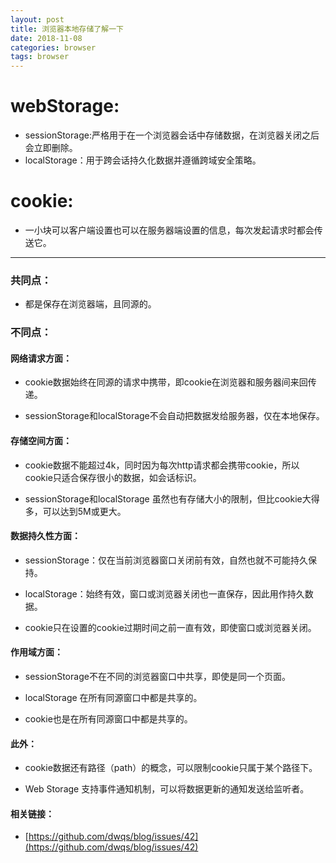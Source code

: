 ```yaml
---
layout: post
title: 浏览器本地存储了解一下
date: 2018-11-08
categories: browser
tags: browser
---
```


# webStorage:

- sessionStorage:严格用于在一个浏览器会话中存储数据，在浏览器关闭之后会立即删除。
- localStorage：用于跨会话持久化数据并遵循跨域安全策略。

# cookie:

- 一小块可以客户端设置也可以在服务器端设置的信息，每次发起请求时都会传送它。

---

### 共同点：

- 都是保存在浏览器端，且同源的。

### 不同点：

#### 网络请求方面：

- cookie数据始终在同源的请求中携带，即cookie在浏览器和服务器间来回传递。

- sessionStorage和localStorage不会自动把数据发给服务器，仅在本地保存。

#### 存储空间方面：

- cookie数据不能超过4k，同时因为每次http请求都会携带cookie，所以cookie只适合保存很小的数据，如会话标识。

- sessionStorage和localStorage 虽然也有存储大小的限制，但比cookie大得多，可以达到5M或更大。


#### 数据持久性方面：

- sessionStorage：仅在当前浏览器窗口关闭前有效，自然也就不可能持久保持。

- localStorage：始终有效，窗口或浏览器关闭也一直保存，因此用作持久数据。

- cookie只在设置的cookie过期时间之前一直有效，即使窗口或浏览器关闭。


#### 作用域方面：

- sessionStorage不在不同的浏览器窗口中共享，即使是同一个页面。

- localStorage 在所有同源窗口中都是共享的。

- cookie也是在所有同源窗口中都是共享的。


#### 此外：

- cookie数据还有路径（path）的概念，可以限制cookie只属于某个路径下。

- Web Storage 支持事件通知机制，可以将数据更新的通知发送给监听者。


#### 相关链接：

- [https://github.com/dwqs/blog/issues/42](https://github.com/dwqs/blog/issues/42)
